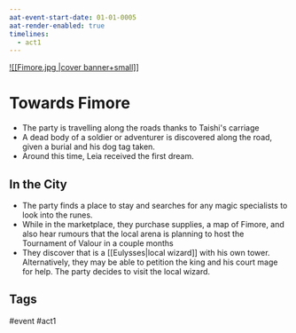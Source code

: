 ```yaml
---
aat-event-start-date: 01-01-0005
aat-render-enabled: true
timelines:
  - act1
---
```

[![[Fimore.jpg |cover banner+small]]](Fimore.jpg)
# Towards Fimore
- The party is travelling along the roads thanks to Taishi's carriage
- A dead body of a soldier or adventurer is discovered along the road, given a burial and his dog tag taken.
- Around this time, Leia received the first dream.

## In the City
- The party finds a place to stay and searches for any magic specialists to look into the runes.
- While in the marketplace, they purchase supplies, a map of Fimore, and also hear rumours that the local arena is planning to host the Tournament of Valour in a couple months
- They discover that is a [[Eulysses|local wizard]] with his own tower. Alternatively, they may be able to petition the king and his court mage for help. The party decides to visit the local wizard.

## Tags
 #event #act1